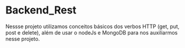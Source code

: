 # Backend_Rest
 
Nessse projeto utilizamos conceitos básicos dos verbos HTTP (get, put, post e delete), além de usar o nodeJs e MongoDB para nos auxiliarmos nesse projeto.
